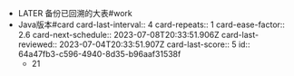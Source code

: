 - LATER 备份已回溯的大表#work
- Java版本#card
  card-last-interval:: 4
  card-repeats:: 1
  card-ease-factor:: 2.6
  card-next-schedule:: 2023-07-08T20:33:51.906Z
  card-last-reviewed:: 2023-07-04T20:33:51.907Z
  card-last-score:: 5
  id:: 64a47fb3-c596-4940-8d35-b96aaf31538f
	- 21